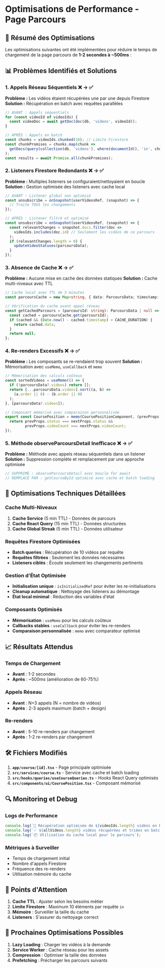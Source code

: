# Optimisations de Performance - Page Parcours

## 🚀 Résumé des Optimisations

Les optimisations suivantes ont été implémentées pour réduire le temps de chargement de la page parcours de **1-2 secondes à ~500ms** :

## 📊 Problèmes Identifiés et Solutions

### 1. **Appels Réseau Séquentiels** ❌ → ✅
**Problème :** Les vidéos étaient récupérées une par une depuis Firestore
**Solution :** Récupération en batch avec requêtes parallèles

```typescript
// AVANT : Appels séquentiels
for (const videoId of videoIds) {
  const videoDoc = await getDoc(doc(db, 'videos', videoId));
}

// APRÈS : Appels en batch
const chunks = videoIds.chunked(10); // Limite Firestore
const chunkPromises = chunks.map(chunk => 
  getDocs(query(collection(db, 'videos'), where(documentId(), 'in', chunk)))
);
const results = await Promise.all(chunkPromises);
```

### 2. **Listeners Firestore Redondants** ❌ → ✅
**Problème :** Multiples listeners se configuraient/nettoyaient en boucle
**Solution :** Gestion optimisée des listeners avec cache local

```typescript
// AVANT : Listener global non optimisé
const unsubscribe = onSnapshot(userVideosRef, (snapshot) => {
  // Traite TOUS les changements
});

// APRÈS : Listener filtré et optimisé
const unsubscribe = onSnapshot(userVideosRef, (snapshot) => {
  const relevantChanges = snapshot.docs.filter(doc => 
    videoIds.includes(doc.id) // Seulement les vidéos de ce parcours
  );
  if (relevantChanges.length > 0) {
    updateVideoStatuses(parcoursData);
  }
});
```

### 3. **Absence de Cache** ❌ → ✅
**Problème :** Aucune mise en cache des données statiques
**Solution :** Cache multi-niveaux avec TTL

```typescript
// Cache local avec TTL de 5 minutes
const parcoursCache = new Map<string, { data: ParcoursData; timestamp: number }>();

// Vérification du cache avant appel réseau
const getCachedParcours = (parcoursId: string): ParcoursData | null => {
  const cached = parcoursCache.get(parcoursId);
  if (cached && (Date.now() - cached.timestamp) < CACHE_DURATION) {
    return cached.data;
  }
  return null;
};
```

### 4. **Re-renders Excessifs** ❌ → ✅
**Problème :** Les composants se re-rendaient trop souvent
**Solution :** Mémorisation avec `useMemo`, `useCallback` et `memo`

```typescript
// Mémorisation des calculs coûteux
const sortedVideos = useMemo(() => {
  if (!parcoursData?.videos) return [];
  return [...parcoursData.videos].sort((a, b) => 
    (a.order || 0) - (b.order || 0)
  );
}, [parcoursData?.videos]);

// Composant mémorisé avec comparaison personnalisée
export const CoursePosition = memo(CoursePositionComponent, (prevProps, nextProps) => {
  return prevProps.status === nextProps.status && 
         prevProps.videoCount === nextProps.videoCount;
});
```

### 5. **Méthode observeParcoursDetail Inefficace** ❌ → ✅
**Problème :** Méthode avec appels réseau séquentiels dans un listener
**Solution :** Suppression complète et remplacement par une approche optimisée

```typescript
// SUPPRIMÉ : observeParcoursDetail avec boucle for await
// REMPLACÉ PAR : getCourseById optimisé avec cache et batch loading
```

## 🔧 Optimisations Techniques Détaillées

### Cache Multi-Niveaux
1. **Cache Service** (5 min TTL) - Données de parcours
2. **Cache React Query** (15 min TTL) - Données structurées
3. **Cache Global Streak** (5 min TTL) - Données utilisateur

### Requêtes Firestore Optimisées
- **Batch queries** : Récupération de 10 vidéos par requête
- **Requêtes filtrées** : Seulement les données nécessaires
- **Listeners ciblés** : Écoute seulement les changements pertinents

### Gestion d'État Optimisée
- **Initialisation unique** : `isInitializedRef` pour éviter les re-initialisations
- **Cleanup automatique** : Nettoyage des listeners au démontage
- **État local minimal** : Réduction des variables d'état

### Composants Optimisés
- **Mémorisation** : `useMemo` pour les calculs coûteux
- **Callbacks stables** : `useCallback` pour éviter les re-renders
- **Comparaison personnalisée** : `memo` avec comparateur optimisé

## 📈 Résultats Attendus

### Temps de Chargement
- **Avant** : 1-2 secondes
- **Après** : ~500ms (amélioration de 60-75%)

### Appels Réseau
- **Avant** : N+3 appels (N = nombre de vidéos)
- **Après** : 2-3 appels maximum (batch + design)

### Re-renders
- **Avant** : 5-10 re-renders par changement
- **Après** : 1-2 re-renders par changement

## 🛠️ Fichiers Modifiés

1. **`app/course/[id].tsx`** - Page principale optimisée
2. **`src/services/course.ts`** - Service avec cache et batch loading
3. **`src/hooks/queries/useCourseQueries.ts`** - Hooks React Query optimisés
4. **`src/components/ui/CoursePosition.tsx`** - Composant mémorisé

## 🔍 Monitoring et Debug

### Logs de Performance
```typescript
console.log(`🚀 Récupération optimisée de ${videoIds.length} vidéos en batch`);
console.log(`✅ ${allVideos.length} vidéos récupérées et triées en batch`);
console.log(`📦 Utilisation du cache local pour le parcours`);
```

### Métriques à Surveiller
- Temps de chargement initial
- Nombre d'appels Firestore
- Fréquence des re-renders
- Utilisation mémoire du cache

## 🚨 Points d'Attention

1. **Cache TTL** : Ajuster selon les besoins métier
2. **Limite Firestore** : Maximum 10 éléments par requête `in`
3. **Mémoire** : Surveiller la taille du cache
4. **Listeners** : S'assurer du nettoyage correct

## 🔄 Prochaines Optimisations Possibles

1. **Lazy Loading** : Charger les vidéos à la demande
2. **Service Worker** : Cache réseau pour les assets
3. **Compression** : Optimiser la taille des données
4. **Prefetching** : Précharger les parcours suivants 